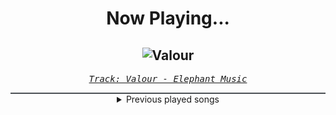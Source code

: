 <div align="center"> 
<h1>Now Playing...</h1>

![Valour](https://i.scdn.co/image/ab67616d00001e021d9c9b9379a4abe73db50893)
--
_<samp><a href="https://open.spotify.com/track/7qRJE5HKpCc8mjsxbSu5cv">Track: Valour - Elephant Music</a></samp>_

<div style="border: 1px #4B5054 solid"></div>
<details>
  <summary>
    Previous played songs
  </summary>
  <table>
    <thead>
      <tr>
        <th>
          Artist
        </th>
        <th>
          Song
        </th>
        <th>
          Link
        </th>
      </tr>
    </thead>
    <tbody>
      <tr><td>Elephant Music</td><td>Valour</td><td><a href="https://open.spotify.com/track/7qRJE5HKpCc8mjsxbSu5cv">https://open.spotify.com/track/7qRJE5HKpCc8mjsxbSu5cv</a></td></tr><tr><td>Elephant Music</td><td>Scandal</td><td><a href="https://open.spotify.com/track/6Ir6bM3MNP8dQSa3AvNygc">https://open.spotify.com/track/6Ir6bM3MNP8dQSa3AvNygc</a></td></tr><tr><td>Elephant Music</td><td>Winchester</td><td><a href="https://open.spotify.com/track/7nZTIlkACk08oCBfo7vTm4">https://open.spotify.com/track/7nZTIlkACk08oCBfo7vTm4</a></td></tr><tr><td>Elephant Music</td><td>Control</td><td><a href="https://open.spotify.com/track/3rXNBoyCbIdPnSDDQLgu3m">https://open.spotify.com/track/3rXNBoyCbIdPnSDDQLgu3m</a></td></tr><tr><td>Elephant Music</td><td>Pulp</td><td><a href="https://open.spotify.com/track/59kbIKAi5SmMb18VxoxCu0">https://open.spotify.com/track/59kbIKAi5SmMb18VxoxCu0</a></td></tr><tr><td>Elephant Music</td><td>Influence</td><td><a href="https://open.spotify.com/track/1p1nZN4BkZoERPiTnJ44z0">https://open.spotify.com/track/1p1nZN4BkZoERPiTnJ44z0</a></td></tr><tr><td>Elephant Music</td><td>Cryptograph</td><td><a href="https://open.spotify.com/track/7uAXGXGY6gZL9NbMN9wEcX">https://open.spotify.com/track/7uAXGXGY6gZL9NbMN9wEcX</a></td></tr><tr><td>Elephant Music</td><td>Loyalties</td><td><a href="https://open.spotify.com/track/268FwRBWgivGy893VhBFu1">https://open.spotify.com/track/268FwRBWgivGy893VhBFu1</a></td></tr><tr><td>Elephant Music</td><td>King</td><td><a href="https://open.spotify.com/track/48oNM7L5ZCqWszZ4F0PGCk">https://open.spotify.com/track/48oNM7L5ZCqWszZ4F0PGCk</a></td></tr><tr><td>Elephant Music</td><td>Baron</td><td><a href="https://open.spotify.com/track/6ZO4CSHbSXJmQr6EsnaboM">https://open.spotify.com/track/6ZO4CSHbSXJmQr6EsnaboM</a></td></tr><tr><td>Elephant Music</td><td>Mogul</td><td><a href="https://open.spotify.com/track/4lBGQVDmlB5v208buvBX4p">https://open.spotify.com/track/4lBGQVDmlB5v208buvBX4p</a></td></tr><tr><td>Elephant Music</td><td>Dominance</td><td><a href="https://open.spotify.com/track/1SyYe55JzJjc9iGhHrVQms">https://open.spotify.com/track/1SyYe55JzJjc9iGhHrVQms</a></td></tr><tr><td>Elephant Music</td><td>Outsider</td><td><a href="https://open.spotify.com/track/4H6ijl90fXblyyOsORTRdv">https://open.spotify.com/track/4H6ijl90fXblyyOsORTRdv</a></td></tr><tr><td>Eternal Eclipse</td><td>Wings of Apocalypse</td><td><a href="https://open.spotify.com/track/6NhR0KH2Xqy7CzVYEam27v">https://open.spotify.com/track/6NhR0KH2Xqy7CzVYEam27v</a></td></tr><tr><td>Eternal Eclipse</td><td>Panic Countdown</td><td><a href="https://open.spotify.com/track/5nOB9r3fgd7gz4CzUyrh3U">https://open.spotify.com/track/5nOB9r3fgd7gz4CzUyrh3U</a></td></tr><tr><td>Eternal Eclipse</td><td>Doomsday</td><td><a href="https://open.spotify.com/track/7hSXMRKacxzs07oGxPHQfH">https://open.spotify.com/track/7hSXMRKacxzs07oGxPHQfH</a></td></tr><tr><td>Eternal Eclipse</td><td>Shape of Lies</td><td><a href="https://open.spotify.com/track/1TW0gcva4YLepZEQwJ8Nwk">https://open.spotify.com/track/1TW0gcva4YLepZEQwJ8Nwk</a></td></tr><tr><td>Elephant Music</td><td>Control</td><td><a href="https://open.spotify.com/track/3rXNBoyCbIdPnSDDQLgu3m">https://open.spotify.com/track/3rXNBoyCbIdPnSDDQLgu3m</a></td></tr><tr><td>Richard Schrieber</td><td>Dawn of Time</td><td><a href="https://open.spotify.com/track/2CbbDHDlM3yvuQOt85Z80z">https://open.spotify.com/track/2CbbDHDlM3yvuQOt85Z80z</a></td></tr><tr><td>Elephant Music</td><td>Harrowing Heart</td><td><a href="https://open.spotify.com/track/3zsmXW2gEjTgAGW87Ld6Bx">https://open.spotify.com/track/3zsmXW2gEjTgAGW87Ld6Bx</a></td></tr>
    </tbody>
  </table>
</details>

</div>
